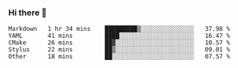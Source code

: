 ### Hi there 👋

<!--
**WShiBin/WShiBin** is a ✨ _special_ ✨ repository because its `README.md` (this file) appears on your GitHub profile.

Here are some ideas to get you started:

- 🔭 I’m currently working on ...
- 🌱 I’m currently learning ...
- 👯 I’m looking to collaborate on ...
- 🤔 I’m looking for help with ...
- 💬 Ask me about ...
- 📫 How to reach me: ...
- 😄 Pronouns: ...
- ⚡ Fun fact: ...
-->

<!--START_SECTION:waka-->
```text
Markdown   1 hr 34 mins    █████████▒░░░░░░░░░░░░░░░   37.98 % 
YAML       41 mins         ████░░░░░░░░░░░░░░░░░░░░░   16.47 % 
CMake      26 mins         ██▓░░░░░░░░░░░░░░░░░░░░░░   10.57 % 
Stylus     22 mins         ██▒░░░░░░░░░░░░░░░░░░░░░░   09.01 % 
Other      18 mins         ██░░░░░░░░░░░░░░░░░░░░░░░   07.57 % 
```
<!--END_SECTION:waka-->
